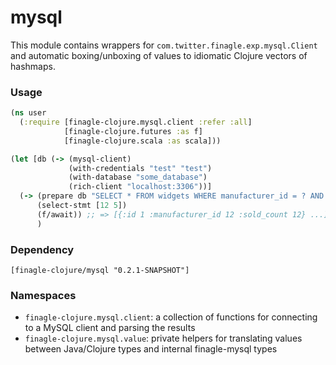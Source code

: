 # mysql

This module contains wrappers for `com.twitter.finagle.exp.mysql.Client` and automatic boxing/unboxing of values
to idiomatic Clojure vectors of hashmaps.

### Usage

```clojure
(ns user
  (:require [finagle-clojure.mysql.client :refer :all]
            [finagle-clojure.futures :as f]
            [finagle-clojure.scala :as scala]))

(let [db (-> (mysql-client)
             (with-credentials "test" "test")
             (with-database "some_database")
             (rich-client "localhost:3306"))]
  (-> (prepare db "SELECT * FROM widgets WHERE manufacturer_id = ? AND sold_count > ?")
      (select-stmt [12 5])
      (f/await)) ;; => [{:id 1 :manufacturer_id 12 :sold_count 12} ...]
      )
```

### Dependency

    [finagle-clojure/mysql "0.2.1-SNAPSHOT"]

### Namespaces

* `finagle-clojure.mysql.client`: a collection of functions for connecting to a MySQL client and parsing the results
* `finagle-clojure.mysql.value`: private helpers for translating values between Java/Clojure types and internal
  finagle-mysql types
